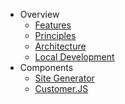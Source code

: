 - Overview
    - [Features](features)
    - [Principles](principles)
    - [Architecture](architecture)    
    - [Local Development](guides/development)    
- Components
    - [Site Generator](generator)
    - [Customer.JS](customerjs)